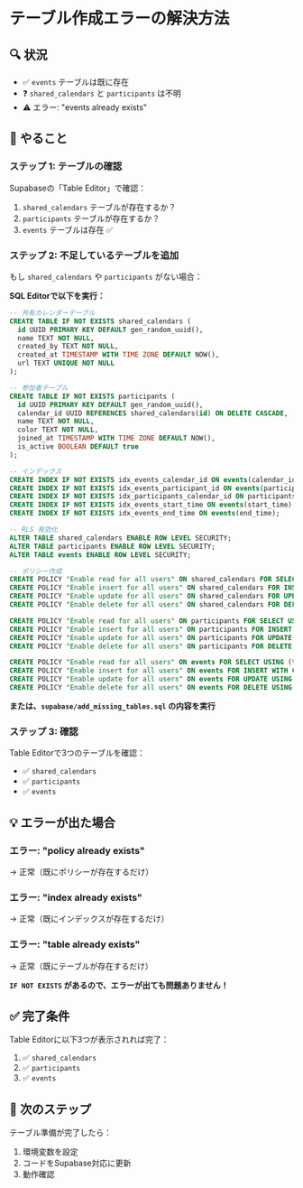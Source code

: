# テーブル作成エラーの解決方法

## 🔍 状況

- ✅ `events` テーブルは既に存在
- ❓ `shared_calendars` と `participants` は不明
- ⚠️ エラー: "events already exists"

## 🎯 やること

### ステップ 1: テーブルの確認

Supabaseの「Table Editor」で確認：

1. `shared_calendars` テーブルが存在するか？
2. `participants` テーブルが存在するか？
3. `events` テーブルは存在 ✅

### ステップ 2: 不足しているテーブルを追加

もし `shared_calendars` や `participants` がない場合：

**SQL Editorで以下を実行：**

```sql
-- 共有カレンダーテーブル
CREATE TABLE IF NOT EXISTS shared_calendars (
  id UUID PRIMARY KEY DEFAULT gen_random_uuid(),
  name TEXT NOT NULL,
  created_by TEXT NOT NULL,
  created_at TIMESTAMP WITH TIME ZONE DEFAULT NOW(),
  url TEXT UNIQUE NOT NULL
);

-- 参加者テーブル
CREATE TABLE IF NOT EXISTS participants (
  id UUID PRIMARY KEY DEFAULT gen_random_uuid(),
  calendar_id UUID REFERENCES shared_calendars(id) ON DELETE CASCADE,
  name TEXT NOT NULL,
  color TEXT NOT NULL,
  joined_at TIMESTAMP WITH TIME ZONE DEFAULT NOW(),
  is_active BOOLEAN DEFAULT true
);

-- インデックス
CREATE INDEX IF NOT EXISTS idx_events_calendar_id ON events(calendar_id);
CREATE INDEX IF NOT EXISTS idx_events_participant_id ON events(participant_id);
CREATE INDEX IF NOT EXISTS idx_participants_calendar_id ON participants(calendar_id);
CREATE INDEX IF NOT EXISTS idx_events_start_time ON events(start_time);
CREATE INDEX IF NOT EXISTS idx_events_end_time ON events(end_time);

-- RLS 有効化
ALTER TABLE shared_calendars ENABLE ROW LEVEL SECURITY;
ALTER TABLE participants ENABLE ROW LEVEL SECURITY;
ALTER TABLE events ENABLE ROW LEVEL SECURITY;

-- ポリシー作成
CREATE POLICY "Enable read for all users" ON shared_calendars FOR SELECT USING (true);
CREATE POLICY "Enable insert for all users" ON shared_calendars FOR INSERT WITH CHECK (true);
CREATE POLICY "Enable update for all users" ON shared_calendars FOR UPDATE USING (true);
CREATE POLICY "Enable delete for all users" ON shared_calendars FOR DELETE USING (true);

CREATE POLICY "Enable read for all users" ON participants FOR SELECT USING (true);
CREATE POLICY "Enable insert for all users" ON participants FOR INSERT WITH CHECK (true);
CREATE POLICY "Enable update for all users" ON participants FOR UPDATE USING (true);
CREATE POLICY "Enable delete for all users" ON participants FOR DELETE USING (true);

CREATE POLICY "Enable read for all users" ON events FOR SELECT USING (true);
CREATE POLICY "Enable insert for all users" ON events FOR INSERT WITH CHECK (true);
CREATE POLICY "Enable update for all users" ON events FOR UPDATE USING (true);
CREATE POLICY "Enable delete for all users" ON events FOR DELETE USING (true);
```

**または、`supabase/add_missing_tables.sql` の内容を実行**

### ステップ 3: 確認

Table Editorで3つのテーブルを確認：

- ✅ `shared_calendars`
- ✅ `participants`  
- ✅ `events`

## 💡 エラーが出た場合

### エラー: "policy already exists"

→ 正常（既にポリシーが存在するだけ）

### エラー: "index already exists"

→ 正常（既にインデックスが存在するだけ）

### エラー: "table already exists"

→ 正常（既にテーブルが存在するだけ）

**`IF NOT EXISTS` があるので、エラーが出ても問題ありません！**

## ✅ 完了条件

Table Editorに以下3つが表示されれば完了：

1. ✅ `shared_calendars`
2. ✅ `participants`
3. ✅ `events`

## 🚀 次のステップ

テーブル準備が完了したら：

1. 環境変数を設定
2. コードをSupabase対応に更新
3. 動作確認

